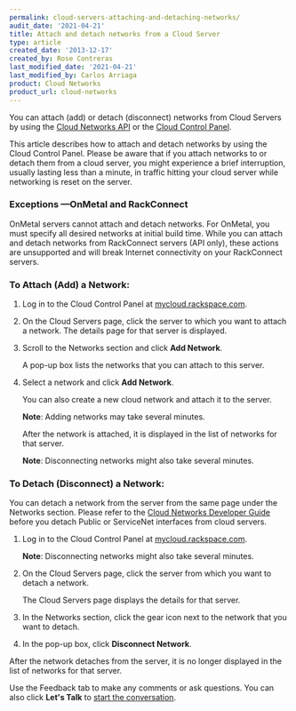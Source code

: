 ```yaml
---
permalink: cloud-servers-attaching-and-detaching-networks/
audit_date: '2021-04-21'
title: Attach and detach networks from a Cloud Server
type: article
created_date: '2013-12-17'
created_by: Rose Contreras
last_modified_date: '2021-04-21'
last_modified_by: Carlos Arriaga
product: Cloud Networks
product_url: cloud-networks
---
```


You can attach (add) or detach (disconnect) networks from Cloud Servers by using the [Cloud Networks API](https://docs.rackspace.com/docs/cloud-networks/v2/)
or the [Cloud Control Panel](https://mycloud.rackspace.com).

This article describes how to attach and detach networks by using the
Cloud Control Panel. Please be aware that if you attach networks to or
detach them from a cloud server, you might experience a brief
interruption, usually lasting less than a minute, in traffic hitting
your cloud server while networking is reset on the server.

### Exceptions &mdash;OnMetal and RackConnect

OnMetal servers cannot attach and detach networks. For OnMetal, you must specify all desired networks at initial build time. While you can attach and detach networks from RackConnect servers (API only), these actions are unsupported and will break Internet connectivity on your RackConnect servers.

### To Attach (Add) a Network:

1.  Log in to the Cloud Control Panel at
    [mycloud.rackspace.com](https://mycloud.rackspace.com).

2.  On the Cloud Servers page, click the server to which  you want to
    attach a network. The details page for that server is displayed.

3.  Scroll to the Networks section and click **Add Network**.

    A pop-up box lists the networks that you can attach to this
    server.

4.  Select a network and click **Add Network**.

    You can also create a new cloud network and attach it to the
    server.

    **Note**: Adding networks may take several minutes.

    After the network is attached, it is displayed in the list of
    networks for that server.

    **Note**: Disconnecting networks might also take several minutes.


### To Detach (Disconnect) a Network:

You can detach a network from the server from the same page under the
Networks section. Please refer to the [Cloud Networks Developer Guide](https://docs.rackspace.com/docs/cloud-networks/v2/developer-guide/#document-overview/consequences-of-detaching) before you detach Public or ServiceNet interfaces from cloud servers.

1.  Log in to the Cloud Control Panel at
    [mycloud.rackspace.com](https://mycloud.rackspace.com).

    **Note**: Disconnecting networks might also take several minutes. 

2.  On the Cloud Servers page, click the server from which you want to
    detach a network.

    The Cloud Servers page displays the details for that server.

3.  In the Networks section, click the gear icon next to the network
    that you want to detach.

4.  In the pop-up box, click **Disconnect Network**.

After the network detaches from the server, it is no longer displayed
in the list of networks for that server.

Use the Feedback tab to make any comments or ask questions. You can also click
**Let's Talk** to [start the conversation](https://www.rackspace.com/). 
